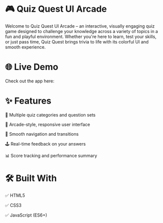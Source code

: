 # 🎮 Quiz Quest UI Arcade
Welcome to Quiz Quest UI Arcade – an interactive, visually engaging quiz game designed to challenge your knowledge across a variety of topics in a fun and playful environment.
Whether you're here to learn, test your skills, or just pass time, Quiz Quest brings trivia to life with its colorful UI and smooth experience.

# 🌐 Live Demo
Check out the app here:

# ✨ Features
🧠 Multiple quiz categories and question sets

🎨 Arcade-style, responsive user interface

🔄 Smooth navigation and transitions

🕹️ Real-time feedback on your answers

📊 Score tracking and performance summary

# 🛠️ Built With
✅ HTML5

✅ CSS3

✅ JavaScript (ES6+)
